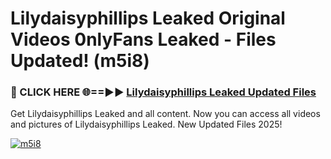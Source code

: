 # Lilydaisyphillips Leaked Original Videos 0nlyFans Leaked - Files Updated! (m5i8)

<h3>🔴 CLICK HERE 🌐==►► <a href="https://tinyurl.com/2m67pmp6" rel="nofollow">Lilydaisyphillips Leaked Updated Files</a></h3>

Get Lilydaisyphillips Leaked and all content. Now you can access all videos and pictures of Lilydaisyphillips Leaked. New Updated Files 2025!

[![m5i8](https://i.imgur.com/H4QAA4z.gif)](https://tinyurl.com/2m67pmp6)